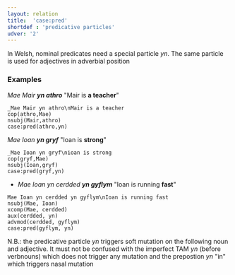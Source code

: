 ```yaml
---
layout: relation
title:  'case:pred'
shortdef : 'predicative particles'
udver: '2'
---
```


In Welsh, nominal predicates need a special particle _yn_. The same particle is used for adjectives in adverbial position

### Examples

_Mae Mair **yn athro**_ "Mair is **a teacher**"
~~~ sdparse
_Mae Mair yn athro\nMair is a teacher
cop(athro,Mae)
nsubj(Mair,athro)
case:pred(athro,yn)
~~~

_Mae Ioan **yn gryf**_ "Ioan is **strong**"
~~~ sdparse
_Mae Ioan yn gryf\nioan is strong
cop(gryf,Mae)
nsubj(Ioan,gryf)
case:pred(gryf,yn)
~~~

* _Mae Ioan yn cerdded **yn gyflym**_ "Ioan is running **fast**"

~~~ sdparse
Mae Ioan yn cerdded yn gyflym\nIoan is running fast
nsubj(Mae, Ioan)
xcomp(Mae, cerdded)
aux(cerdded, yn)
advmod(cerdded, gyflym)
case:pred(gyflym, yn)
~~~

N.B.: the predicative particle _yn_ triggers soft mutation on the following noun and adjective. It must not be confused with the imperfect TAM _yn_ (before verbnouns) which does not trigger any mutation and the prepostion _yn_ "in" which triggers nasal mutation


<!-- Interlanguage links updated So kvě 14 19:03:10 CEST 2022 -->
